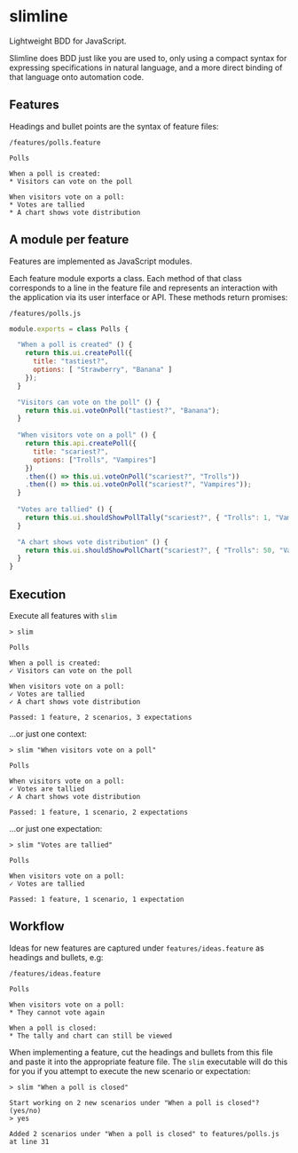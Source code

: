 # slimline

Lightweight BDD for JavaScript.

Slimline does BDD just like you are used to, only using a compact syntax for
expressing specifications in natural language, and a more direct binding of that
language onto automation code.

## Features

Headings and bullet points are the syntax of feature files:

`/features/polls.feature`

```
Polls

When a poll is created:
* Visitors can vote on the poll

When visitors vote on a poll:
* Votes are tallied
* A chart shows vote distribution
```

## A module per feature

Features are implemented as JavaScript modules.

Each feature module exports a class. Each method of that class corresponds to
a line in the feature file and represents an interaction with the application
via its user interface or API. These methods return promises:

`/features/polls.js`

```JavaScript
module.exports = class Polls {

  "When a poll is created" () {
    return this.ui.createPoll({
      title: "tastiest?",
      options: [ "Strawberry", "Banana" ]
    });
  }

  "Visitors can vote on the poll" () {
    return this.ui.voteOnPoll("tastiest?", "Banana");
  }
  
  "When visitors vote on a poll" () {
    return this.api.createPoll({
      title: "scariest?",
      options: ["Trolls", "Vampires"]
    })
    .then(() => this.ui.voteOnPoll("scariest?", "Trolls"))
    .then(() => this.ui.voteOnPoll("scariest?", "Vampires"));
  }
  
  "Votes are tallied" () {
    return this.ui.shouldShowPollTally("scariest?", { "Trolls": 1, "Vampires": 1 });
  }

  "A chart shows vote distribution" () {
    return this.ui.shouldShowPollChart("scariest?", { "Trolls": 50, "Vampires": 50 });
  }
}
```

## Execution

Execute all features with `slim`

```
> slim

Polls

When a poll is created:
✓ Visitors can vote on the poll

When visitors vote on a poll:
✓ Votes are tallied
✓ A chart shows vote distribution

Passed: 1 feature, 2 scenarios, 3 expectations
```

...or just one context:

```
> slim "When visitors vote on a poll"

Polls

When visitors vote on a poll:
✓ Votes are tallied
✓ A chart shows vote distribution

Passed: 1 feature, 1 scenario, 2 expectations
```

...or just one expectation:

```
> slim "Votes are tallied"

Polls

When visitors vote on a poll:
✓ Votes are tallied

Passed: 1 feature, 1 scenario, 1 expectation
```

## Workflow

Ideas for new features are captured under `features/ideas.feature` as headings
and bullets, e.g:

`/features/ideas.feature`

```
Polls

When visitors vote on a poll:
* They cannot vote again

When a poll is closed:
* The tally and chart can still be viewed
```

When implementing a feature, cut the headings and bullets from this file and
paste it into the appropriate feature file. The `slim` executable will do this
for you if you attempt to execute the new scenario or expectation:

```
> slim "When a poll is closed"

Start working on 2 new scenarios under "When a poll is closed"? (yes/no)
> yes

Added 2 scenarios under "When a poll is closed" to features/polls.js at line 31
```
